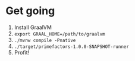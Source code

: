 # Get going
1. Install GraalVM
2. `export GRAAL_HOME=/path/to/graalvm`
3. `./mvnw compile -Pnative`
4. `./target/primefactors-1.0.0-SNAPSHOT-runner`
5. Profit!
